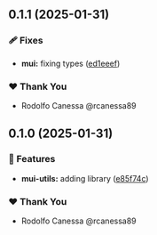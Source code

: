 ## 0.1.1 (2025-01-31)

### 🩹 Fixes

- **mui:** fixing types ([ed1eeef](https://github.com/rcanessa89/my-shared/commit/ed1eeef))

### ❤️ Thank You

- Rodolfo Canessa @rcanessa89

## 0.1.0 (2025-01-31)

### 🚀 Features

- **mui-utils:** adding library ([e85f74c](https://github.com/rcanessa89/my-shared/commit/e85f74c))

### ❤️ Thank You

- Rodolfo Canessa @rcanessa89
